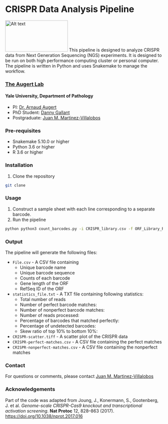 # CRISPR Data Analysis Pipeline
<img alt="Alt text" height="100" src="/home/martinezvbs/Desktop/logo.png" width="200"/>
This pipeline is designed to analyze CRISPR data from Next Generation Sequencing (NGS) experiments. 
It is designed to be run on both high performance computing cluster or personal computer. The pipeline is written in Python and uses Snakemake to manage the workflow.

### [The Augert Lab](https://www.augertlab.org/)
#### Yale University, Department of Pathology
* PI: [Dr. Arnaud Augert](mailto:arnaud.augert@yale.edu)
* PhD Student: [Danny Gallant](mailto:danny.gallant@yale.edu)
* Postgraduate: [Juan M. Martinez-Villalobos](mailto:juan.martinezvillalobos@yale.edu) 

### Pre-requisites
* Snakemake 5.10.0 or higher
* Python 3.6 or higher
* R 3.6 or higher

### Installation
1. Clone the repository
```bash
git clone
```

### Usage
1. Construct a sample sheet with each line corresponding to a separate barcode.
2. Run the pipeline
```bash
python python3 count_barcodes.py -i CRISPR_library.csv -f ORF_Library_R1_001.fastq -o File.csv -no-g
```

### Output
The pipeline will generate the following files:
* `File.csv` - A CSV file containing 
    * Unique barcode name 
    * Unique barcode sequence
    * Counts of each barcode
    * Gene length of the ORF 
    * RefSeq ID of the ORF
* `statistics_file.txt` - A TXT file containing following statistics:
    * Total number of reads
    * Number of perfect barcode matches:
    * Number of nonperfect barcode matches:
    * Number of reads processed:
    * Percentage of barcodes that matched perfectly:
    * Percentage of undetected barcodes:
    * Skew ratio of top 10% to bottom 10%:
* `CRISPR-scatter.tiff` - A scatter plot of the CRISPR data
* `CRISPR-perfect-matches.csv` - A CSV file containing the perfect matches
* `CRISPR-nonperfect-matches.csv` - A CSV file containing the nonperfect matches

### Contact
For questions or comments, please contact [Juan M. Martinez-Villalobos](mailto:juan.martinezvillalobos@yale.edu)

### Acknowledgements
Part of the code was adapted from
Joung, J., Konermann, S., Gootenberg, J. et al. _Genome-scale CRISPR-Cas9 knockout and transcriptional activation screening_. **Nat Protoc** 12, 828–863 (2017). https://doi.org/10.1038/nprot.2017.016